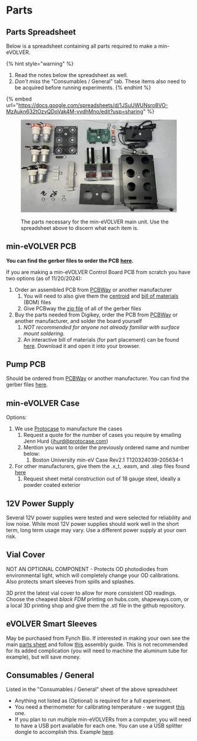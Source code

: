 # Parts

## Parts Spreadsheet

Below is a spreadsheet containing all parts required to make a min-eVOLVER.&#x20;

{% hint style="warning" %}
1. Read the notes below the spreadsheet as well.
2. _Don't miss_ the "Consumables / General" tab. These items also need to be acquired before running experiments.
{% endhint %}

{% embed url="https://docs.google.com/spreadsheets/d/1JSuUWUNsro8VO-MzAukn632tOzvQDoVak4M-vvdhMno/edit?usp=sharing" %}

<figure><img src="../../../.gitbook/assets/image (2).png" alt=""><figcaption><p>The parts necessary for the min-eVOLVER main unit. Use the spreadsheet above to discern what each item is. </p></figcaption></figure>

## min-eVOLVER PCB

**You can find the gerber files to order the PCB** [**here**](https://github.com/FYNCH-BIO/hardware/tree/master/min-eVOLVER/min-eV-PCB/gerbers)**.**

If you are making a min-eVOLVER Control Board PCB from scratch you have two options (as of 11/20/2024):

1. Order an assembled PCB from [PCBWay](https://www.pcbway.com/) or another manufacturer
   1. You will need to also give them the [centroid](https://github.com/FYNCH-BIO/hardware/blob/master/min-eVOLVER/min-eV-PCB/bom/PCBWAY-min-eV-positions-centroid.csv) and [bill of materials](https://github.com/FYNCH-BIO/hardware/blob/master/min-eVOLVER/min-eV-PCB/bom/BOM_PCBWay.xlsx) (BOM) files
   2. Give PCBway the [zip file](https://github.com/FYNCH-BIO/hardware/blob/master/min-eVOLVER/min-eV-PCB/gerbers/min-eV-gerbers_240731.zip) of all of the gerber files
2. Buy the parts needed from Digikey, order the PCB from [PCBWay](https://www.pcbway.com/) or another manufacturer, and solder the board yourself
   1. _NOT recommended for anyone not already familiar with surface mount soldering._
   2. An interactive bill of materials (for part placement) can be found [here](https://github.com/FYNCH-BIO/hardware/blob/master/min-eVOLVER/min-eV-PCB/bom/ibom.html). Download it and open it into your browser.

## Pump PCB

Should be ordered from [PCBWay](https://www.pcbway.com/) or another manufacturer. You can find the gerber files [here](https://github.com/FYNCH-BIO/hardware/tree/master/min-eVOLVER/pump-PCB/gerbers).

## min-eVOLVER Case

Options:

1. We use [Protocase](https://www.protocase.com/) to manufacture the cases
   1. Request a quote for the number of cases you require by emailing Jenn Hurd  (jhurd@protocase.com)
   2. Mention you want to order the previously ordered name and number below:
      1. Boston University min-eV Case Rev2.1 T120324039-205634-1
2. For other manufacturers, give them the .x\_t, .easm, and .step files found [here](https://github.com/FYNCH-BIO/hardware/tree/master/min-eVOLVER/case)
   1. Request sheet metal construction out of 18 gauge steel, ideally a powder coated exterior

## 12V Power Supply

Several 12V power supplies were tested and were selected for reliability and low noise. While most 12V power supplies should work well in the short term, long term usage may vary. Use a different power supply at your own risk.

## Vial Cover

NOT AN OPTIONAL COMPONENT - Protects OD photodiodes from environmental light, which will completely change your OD calibrations. Also protects smart sleeves from spills and splashes.

3D print the latest vial cover to allow for more consistent OD readings. Choose the cheapest _black FDM_ printing on hubs.com, shapeways.com, or a local 3D printing shop and give them the .stl file in the github repository.

## eVOLVER Smart Sleeves

May be purchased from Fynch Bio. If interested in making your own see the main [parts sheet](../../../getting-started/part-sourcing.md) and follow [this](../../../guides/building-a-smart-sleeve.md) assembly guide. This is not recommended for its added complication (you will need to machine the aluminum tube for example), but will save money.

## Consumables / General

Listed in the "Consumables / General" sheet of the above spreadsheet

* Anything not listed as (Optional) is required for a full experiment.
* You need a thermometer for calibrating temperature - we suggest [this](https://www.fishersci.com/shop/products/fisher-scientific-traceable-hi-accuracy-refrigerator-thermometer-5/15078177) one.
* If you plan to run multiple min-eVOLVERs from a computer, you will need to have a USB port available for each one. You can use a USB splitter dongle to accomplish this. Example [here](https://www.amazon.com/Anker-Extended-MacBook-Surface-Notebook/dp/B07L32B9C2/ref=sr_1_5?crid=2RU3G7JIJJ7RM\&keywords=usb%2Bsplitter\&qid=1700599207\&s=electronics\&sprefix=usb%2Bsplitter%2Celectronics%2C70\&sr=1-5\&th=1).
